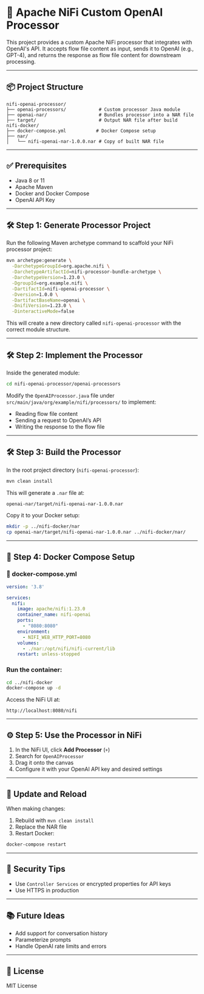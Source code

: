 # 🚀 Apache NiFi Custom OpenAI Processor

This project provides a custom Apache NiFi processor that integrates with OpenAI's API. It accepts flow file content as input, sends it to OpenAI (e.g., GPT-4), and returns the response as flow file content for downstream processing.

---

## 📦 Project Structure

```
nifi-openai-processor/
├── openai-processors/            # Custom processor Java module
├── openai-nar/                   # Bundles processor into a NAR file
├── target/                       # Output NAR file after build
nifi-docker/
├── docker-compose.yml           # Docker Compose setup
├── nar/
│   └── nifi-openai-nar-1.0.0.nar # Copy of built NAR file
```

---

## ✅ Prerequisites

- Java 8 or 11
- Apache Maven
- Docker and Docker Compose
- OpenAI API Key

---

## 🛠️ Step 1: Generate Processor Project

Run the following Maven archetype command to scaffold your NiFi processor project:

```bash
mvn archetype:generate \
  -DarchetypeGroupId=org.apache.nifi \
  -DarchetypeArtifactId=nifi-processor-bundle-archetype \
  -DarchetypeVersion=1.23.0 \
  -DgroupId=org.example.nifi \
  -DartifactId=nifi-openai-processor \
  -Dversion=1.0.0 \
  -DartifactBaseName=openai \
  -DnifiVersion=1.23.0 \
  -DinteractiveMode=false
```

This will create a new directory called `nifi-openai-processor` with the correct module structure.

---

## 🛠️ Step 2: Implement the Processor

Inside the generated module:

```bash
cd nifi-openai-processor/openai-processors
```

Modify the `OpenAIProcessor.java` file under `src/main/java/org/example/nifi/processors/` to implement:

- Reading flow file content
- Sending a request to OpenAI’s API
- Writing the response to the flow file

---

## 🛠️ Step 3: Build the Processor

In the root project directory (`nifi-openai-processor`):

```bash
mvn clean install
```

This will generate a `.nar` file at:

```bash
openai-nar/target/nifi-openai-nar-1.0.0.nar
```

Copy it to your Docker setup:

```bash
mkdir -p ../nifi-docker/nar
cp openai-nar/target/nifi-openai-nar-1.0.0.nar ../nifi-docker/nar/
```

---

## 🐳 Step 4: Docker Compose Setup

### 📄 docker-compose.yml

```yaml
version: '3.8'

services:
  nifi:
    image: apache/nifi:1.23.0
    container_name: nifi-openai
    ports:
      - "8080:8080"
    environment:
      - NIFI_WEB_HTTP_PORT=8080
    volumes:
      - ./nar:/opt/nifi/nifi-current/lib
    restart: unless-stopped
```

### Run the container:

```bash
cd ../nifi-docker
docker-compose up -d
```

Access the NiFi UI at:

```
http://localhost:8080/nifi
```

---

## ⚙️ Step 5: Use the Processor in NiFi

1. In the NiFi UI, click **Add Processor** (`+`)
2. Search for `OpenAIProcessor`
3. Drag it onto the canvas
4. Configure it with your OpenAI API key and desired settings

---

## 🔄 Update and Reload

When making changes:

1. Rebuild with `mvn clean install`
2. Replace the NAR file
3. Restart Docker:

```bash
docker-compose restart
```

---

## 🔐 Security Tips

- Use `Controller Services` or encrypted properties for API keys
- Use HTTPS in production

---

## 📚 Future Ideas

- Add support for conversation history
- Parameterize prompts
- Handle OpenAI rate limits and errors

---

## 📝 License

MIT License
